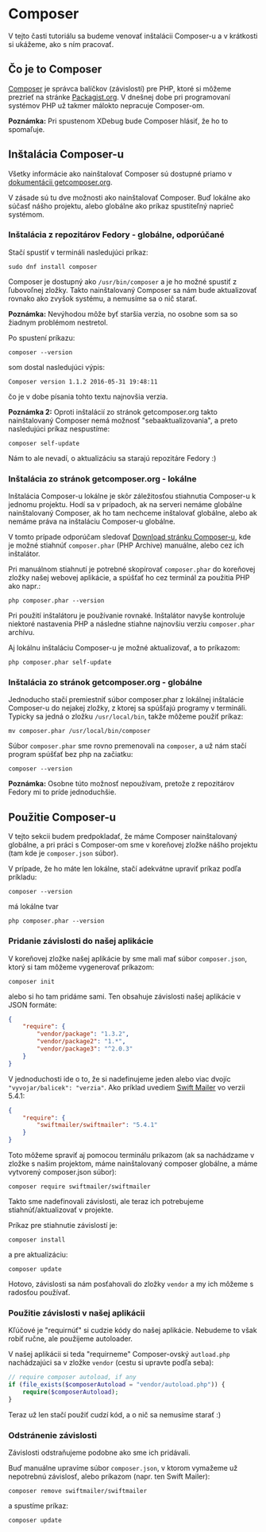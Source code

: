 # Composer

V tejto časti tutoriálu sa budeme venovať inštalácii Composer-u a v krátkosti si ukážeme, ako s ním pracovať.

## Čo je to Composer

[Composer](https://getcomposer.org/) je správca balíčkov (závislostí) pre PHP,
ktoré si môžeme prezrieť na stránke [Packagist.org](https://packagist.org/).
V dnešnej dobe pri programovaní systémov PHP už takmer málokto nepracuje Composer-om.

**Poznámka:** Pri spustenom XDebug bude Composer hlásiť, že ho to spomaľuje.

## Inštalácia Composer-u

Všetky informácie ako nainštalovať Composer sú dostupné priamo v [dokumentácii getcomposer.org](https://getcomposer.org/doc/00-intro.md#installation-linux-unix-osx).

V zásade sú tu dve možnosti ako nainštalovať Composer. Buď lokálne ako súčasť nášho projektu,
alebo globálne ako príkaz spustiteľný naprieč systémom.

### Inštalácia z repozitárov Fedory - globálne, odporúčané

Stačí spustiť v termináli nasledujúci príkaz:

```
sudo dnf install composer
```

Composer je dostupný ako `/usr/bin/composer` a je ho možné spustiť z ľubovoľnej zložky.
Takto nainštalovaný Composer sa nám bude aktualizovať rovnako ako zvyšok systému, a nemusíme sa o nič starať.

**Poznámka:** Nevýhodou môže byť staršia verzia, no osobne som sa so žiadnym problémom nestretol.

Po spustení príkazu:

```
composer --version
```

som dostal nasledujúci výpis:

```
Composer version 1.1.2 2016-05-31 19:48:11
```

čo je v dobe písania tohto textu najnovšia verzia.

**Poznámka 2:** Oproti inštalácií zo stránok getcomposer.org takto nainštalovaný
Composer nemá možnosť "sebaaktualizovania", a preto nasledujúci príkaz nespustíme:

```
composer self-update
```

Nám to ale nevadí, o aktualizáciu sa starajú repozitáre Fedory :)

### Inštalácia zo stránok getcomposer.org - lokálne

Inštalácia Composer-u lokálne je skôr záležitosťou stiahnutia Composer-u k jednomu projektu.
Hodí sa v prípadoch, ak na serveri nemáme globálne nainštalovaný Composer, ak ho tam nechceme
inštalovať globálne, alebo ak nemáme práva na inštaláciu Composer-u globálne.

V tomto prípade odporúčam sledovať [Download stránku Composer-u](https://getcomposer.org/download/),
kde je možné stiahnúť `composer.phar` (PHP Archive) manuálne, alebo cez ich inštalátor.

Pri manuálnom stiahnutí je potrebné skopírovať `composer.phar` do koreňovej zložky
našej webovej aplikácie, a spúšťať ho cez terminál za použitia PHP ako napr.:

```
php composer.phar --version
```

Pri použití inštalátoru je používanie rovnaké. Inštalátor navyše kontroluje niektoré
nastavenia PHP a následne stiahne najnovšiu verziu `composer.phar` archívu.

Aj lokálnu inštaláciu Composer-u je možné aktualizovať, a to príkazom:

```
php composer.phar self-update
```

### Inštalácia zo stránok getcomposer.org - globálne

Jednoducho stačí premiestniť súbor composer.phar z lokálnej inštalácie Composer-u do nejakej zložky,
z ktorej sa spúšťajú programy v termináli. Typicky sa jedná o zložku `/usr/local/bin`, takže môžeme použiť príkaz:

```
mv composer.phar /usr/local/bin/composer
```

Súbor `composer.phar` sme rovno premenovali na `composer`, a už nám stačí program spúšťať bez php na začiatku:

```
composer --version
```

**Poznámka:** Osobne túto možnosť nepoužívam, pretože z repozitárov Fedory mi to príde jednoduchšie.

## Použitie Composer-u

V tejto sekcii budem predpokladať, že máme Composer nainštalovaný globálne, a pri práci s Composer-om
sme v koreňovej zložke nášho projektu (tam kde je `composer.json` súbor).

V prípade, že ho máte len lokálne, stačí adekvátne upraviť príkaz podľa príkladu:

```
composer --version
```

má lokálne tvar

```
php composer.phar --version
```

### Pridanie závislosti do našej aplikácie

V koreňovej zložke našej aplikácie by sme mali mať súbor `composer.json`,
ktorý si tam môžeme vygenerovať príkazom:

```
composer init
```

alebo si ho tam pridáme sami. Ten obsahuje závislosti našej aplikácie v JSON formáte:

```json
{
    "require": {
        "vendor/package": "1.3.2",
        "vendor/package2": "1.*",
        "vendor/package3": "^2.0.3"
    }
}
```

V jednoduchosti ide o to, že si nadefinujeme jeden alebo viac dvojíc `"vyvojar/balicek": "verzia"`.
Ako príklad uvediem [Swift Mailer](https://packagist.org/packages/swiftmailer/swiftmailer) vo verzii 5.4.1:

```json
{
    "require": {
        "swiftmailer/swiftmailer": "5.4.1"
    }
}
```

Toto môžeme spraviť aj pomocou terminálu príkazom (ak sa nachádzame v zložke s našim projektom,
máme nainštalovaný composer globálne, a máme vytvorený composer.json súbor):

```
composer require swiftmailer/swiftmailer
```

Takto sme nadefinovali závislosti, ale teraz ich potrebujeme stiahnúť/aktualizovať v projekte.

Príkaz pre stiahnutie závislostí je:

```
composer install
```

a pre aktualizáciu:

```
composer update
```

Hotovo, závislosti sa nám posťahovali do zložky `vendor` a my ich môžeme s radosťou používať.

### Použitie závislosti v našej aplikácii

Kľúčové je "requirnúť" si cudzie kódy do našej aplikácie. Nebudeme to však robiť ručne, ale použijeme autoloader.

V našej aplikácii si teda "requirneme" Composer-ovský `autload.php` nachádzajúci sa v zložke `vendor` (cestu si upravte podľa seba):

```php
// require composer autoload, if any
if (file_exists($composerAutoload = "vendor/autoload.php")) {
    require($composerAutoload);
}
```

Teraz už len stačí použiť cudzí kód, a o nič sa nemusíme starať :)

### Odstránenie závislosti

Závislosti odstraňujeme podobne ako sme ich pridávali.

Buď manuálne upravíme súbor `composer.json`, v ktorom vymažeme už nepotrebnú závislosť, alebo príkazom (napr. ten Swift Mailer):

```
composer remove swiftmailer/swiftmailer
```

a spustíme príkaz:

```
composer update
```
